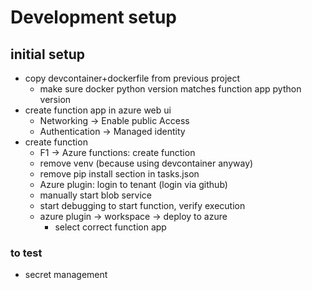# Development setup

## initial setup
- copy devcontainer+dockerfile from previous project
    - make sure docker python version matches function app python version
- create function app in azure web ui
    - Networking -> Enable public Access
    - Authentication -> Managed identity
- create function
    - F1 -> Azure functions: create function
    - remove venv (because using devcontainer anyway)
    - remove pip install section in tasks.json
    - Azure plugin: login to tenant (login via github)
    - manually start blob service
    - start debugging to start function, verify execution
    - azure plugin -> workspace -> deploy to azure
        - select correct function app


### to test
- secret management